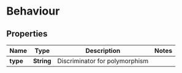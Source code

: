 
# Behaviour

## Properties
Name | Type | Description | Notes
------------ | ------------- | ------------- | -------------
**type** | **String** | Discriminator for polymorphism  | 




